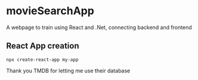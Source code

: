 # movieSearchApp
A webpage to train using React and .Net, connecting backend and frontend

## React App creation
```
npx create-react-app my-app
```
Thank you TMDB for letting me use their database
